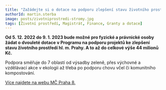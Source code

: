 ```yaml
---
title: "Zažádejte si o dotace na podporu zlepšení stavu životního prostředí"
authorId: martin.sterba
image: posts/zivotniprostredi-stromy.jpg
tags: [Životní prostředí, Magistrát, Finance, Granty a dotace]
---
```


**Od 5. 12. 2022 do 9. 1. 2023 bude možné pro fyzické a právnické osoby žádat o dvouleté dotace v Programu na podporu projektů ke zlepšení stavu životního prostředí hl. m. Prahy. A to až do celkové výše 44 milionů Kč.**

Podpora směřuje do 7 oblastí od výsadby zeleně, přes výchovné a vzdělávací akce v ekologii až třeba po podporu chovu včel či komunitního kompostování.

[Více najdete na webu MČ Praha 8.](https://www.praha8.cz/Program-na-podporu-projektu-ke-zlepseni-stavu-zivotniho-prostredi-hl-m-Prahy-pro-rok-2023.html?fbclid=IwAR2W2oPTD4gQfQVW1otvJsnWZ23S-DCvmbJjQ5DtQjSHOVQjIOHc4kS0JN8)
